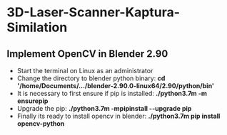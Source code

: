 # 3D-Laser-Scanner-Kaptura-Similation

## Implement OpenCV in Blender 2.90
* Start the terminal on Linux as an administrator
* Change the directory to blender python binary: **cd '/home/Documents/.../blender-2.90.0-linux64/2.90/python/bin'**
* It is necessary to first ensure if pip is installed: **./python3.7m -m ensurepip**
* Upgrade the pip: **./python3.7m -mpipinstall --upgrade pip**
* Finally its ready to install opencv in blender: **./python3.7m pip install opencv-python**

